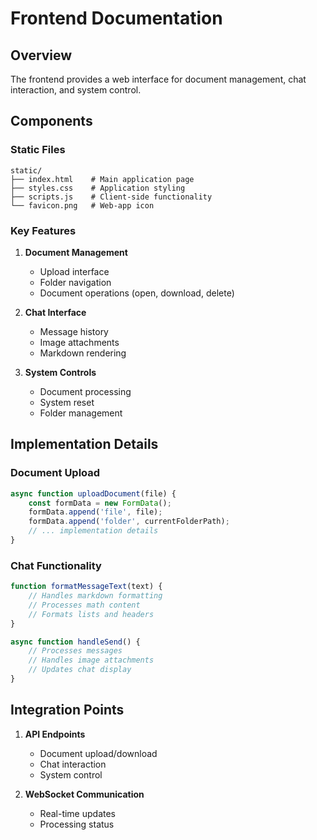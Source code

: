 # Frontend Documentation

## Overview

The frontend provides a web interface for document management, chat interaction, and system control.

## Components

### Static Files

```
static/
├── index.html    # Main application page
├── styles.css    # Application styling
├── scripts.js    # Client-side functionality
└── favicon.png   # Web-app icon
```

### Key Features

1. **Document Management**
   - Upload interface
   - Folder navigation
   - Document operations (open, download, delete)

2. **Chat Interface**
   - Message history
   - Image attachments
   - Markdown rendering

3. **System Controls**
   - Document processing
   - System reset
   - Folder management

## Implementation Details

### Document Upload
```javascript
async function uploadDocument(file) {
    const formData = new FormData();
    formData.append('file', file);
    formData.append('folder', currentFolderPath);
    // ... implementation details
}
```

### Chat Functionality
```javascript
function formatMessageText(text) {
    // Handles markdown formatting
    // Processes math content
    // Formats lists and headers
}

async function handleSend() {
    // Processes messages
    // Handles image attachments
    // Updates chat display
}
```

## Integration Points

1. **API Endpoints**
   - Document upload/download
   - Chat interaction
   - System control

2. **WebSocket Communication**
   - Real-time updates
   - Processing status
